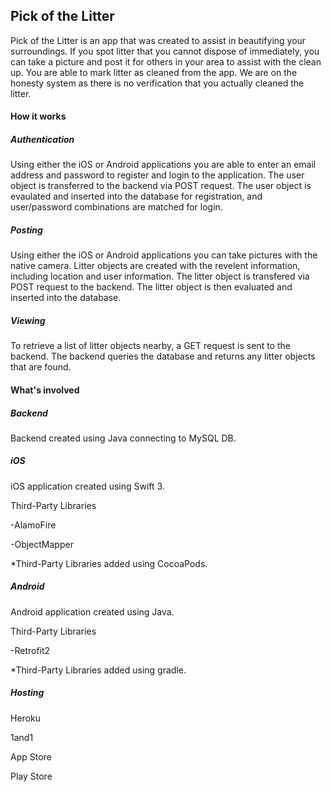 ## Pick of the Litter
Pick of the Litter is an app that was created to assist in beautifying your surroundings.  If you spot litter that you cannot dispose of immediately, you can take a picture and post it for others in your area to assist with the clean up.  You are able to mark litter as cleaned from the app.  We are on the honesty system as there is no verification that you actually cleaned the litter.

#### How it works

##### Authentication
Using either the iOS or Android applications you are able to enter an email address and password to register and login to the application.  The user object is transferred to the backend via POST request. The user object is evaulated and inserted into the database for registration, and user/password combinations are matched for login.

##### Posting
Using either the iOS or Android applications you can take pictures with the native camera. Litter objects are created with the revelent information, including location and user information.  The litter object is transfered via POST request to the backend.  The litter object is then evaluated and inserted into the database.  

##### Viewing
To retrieve a list of litter objects nearby, a GET request is sent to the backend.  The backend queries the database and returns any litter objects that are found.

#### What's involved
##### Backend
Backend created using Java connecting to MySQL DB.
##### iOS
iOS application created using Swift 3. 

Third-Party Libraries

-AlamoFire

-ObjectMapper

*Third-Party Libraries added using CocoaPods.

##### Android
Android application created using Java.

Third-Party Libraries

-Retrofit2

*Third-Party Libraries added using gradle.

##### Hosting

Heroku

1and1

App Store

Play Store

